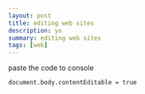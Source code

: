 ```yaml
---
layout: post
title: editing web sites
description: yo
summary: editing web sites
tags: [web]
---
```


paste the code to console

```
document.body.contentEditable = true
```
